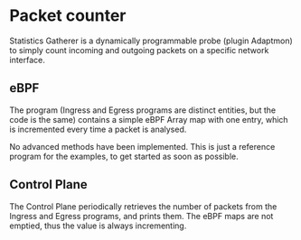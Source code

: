# Packet counter

Statistics Gatherer is a dynamically programmable probe (plugin Adaptmon) to simply count incoming and outgoing packets on a specific network interface.

## eBPF

The program (Ingress and Egress programs are distinct entities, but the code is the same) contains a simple eBPF Array map with one entry, which is incremented every time a packet is analysed.

No advanced methods have been implemented. This is just a reference program for the examples, to get started as soon as possible.

## Control Plane

The Control Plane periodically retrieves the number of packets from the Ingress and Egress programs, and prints them. The eBPF maps are not emptied, thus the value is always incrementing.
